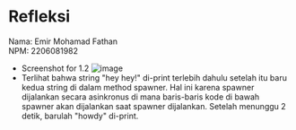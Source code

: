 # Refleksi

Nama: Emir Mohamad Fathan <br>
NPM: 2206081982

- Screenshot for 1.2
![image](https://github.com/brofathan/grpc-tutorial/assets/45114836/0a8af0a0-fd2d-44c1-9d6c-93ea02432964)
- Terlihat bahwa string "hey hey!" di-print terlebih dahulu setelah itu baru kedua string di dalam method spawner. Hal ini karena spawner dijalankan secara asinkronus di mana baris-baris kode di bawah spawner akan dijalankan saat spawner dijalankan. Setelah menunggu 2 detik, barulah "howdy" di-print.